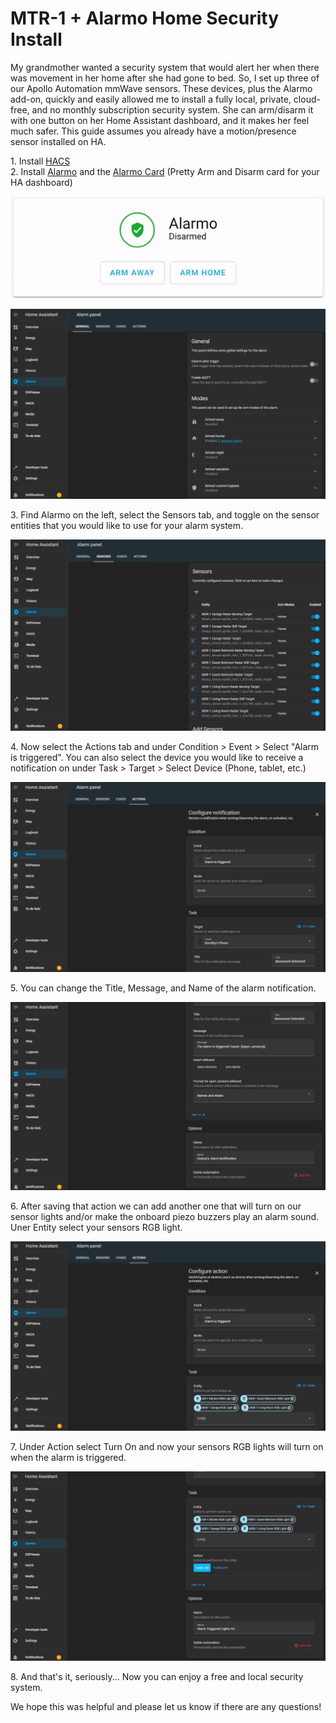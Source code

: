 # MTR-1 + Alarmo Home Security Install

My grandmother wanted a security system that would alert her when there was movement in her home after she had gone to bed. So, I set up three of our Apollo Automation mmWave sensors. These devices, plus the Alarmo add-on, quickly and easily allowed me to install a fully local, private, cloud-free, and no monthly subscription security system. She can arm/disarm it with one button on her Home Assistant dashboard, and it makes her feel much safer. This guide assumes you already have a motion/presence sensor installed on HA.

1\. Install [HACS](https://hacs.xyz/docs/setup/download/)  
2\. Install [Alarmo](https://github.com/nielsfaber/alarmo?tab=readme-ov-file#installation) and the [Alarmo Card](https://github.com/nielsfaber/alarmo-card) (Pretty Arm and Disarm card for your HA dashboard)  
  
![Alarmo 7.png](../assets/alarmo-7.png)  
  
![Alarmo 1.png](../assets/alarmo-1.png)  
  
3\. Find Alarmo on the left, select the Sensors tab, and toggle on the sensor entities that you would like to use for your alarm system.  
  
![Alarmo 2.png](../assets/alarmo-2.png)  
  
4\. Now select the Actions tab and under Condition > Event > Select "Alarm is triggered". You can also select the device you would like to receive a notification on under Task > Target > Select Device (Phone, tablet, etc.)  
  
![Alarmo 3.png](../assets/alarmo-3.png)  
  
5\. You can change the Title, Message, and Name of the alarm notification.  
  
![Alarmo 4.png](../assets/alarmo-4.png)  
  
6\. After saving that action we can add another one that will turn on our sensor lights and/or make the onboard piezo buzzers play an alarm sound. Uner Entity select your sensors RGB light.  
  
![Alarmo 5.png](../assets/alarmo-5.png)  
  
7\. Under Action select Turn On and now your sensors RGB lights will turn on when the alarm is triggered.  
  
![Alarmo 6.png](../assets/alarmo-6.png)  
  
8\. And that's it, seriously... Now you can enjoy a free and local security system.  
  
We hope this was helpful and please let us know if there are any questions!